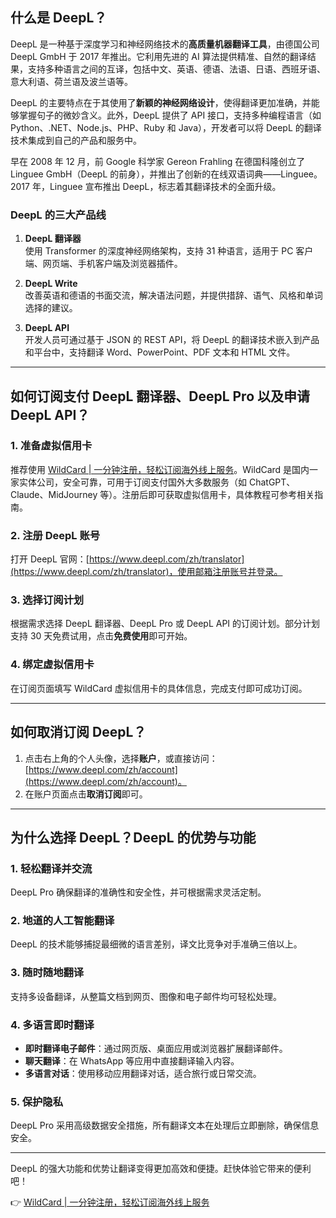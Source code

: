 ## 什么是 DeepL？

DeepL 是一种基于深度学习和神经网络技术的**高质量机器翻译工具**，由德国公司 DeepL GmbH 于 2017 年推出。它利用先进的 AI 算法提供精准、自然的翻译结果，支持多种语言之间的互译，包括中文、英语、德语、法语、日语、西班牙语、意大利语、荷兰语及波兰语等。

DeepL 的主要特点在于其使用了**新颖的神经网络设计**，使得翻译更加准确，并能够掌握句子的微妙含义。此外，DeepL 提供了 API 接口，支持多种编程语言（如 Python、.NET、Node.js、PHP、Ruby 和 Java），开发者可以将 DeepL 的翻译技术集成到自己的产品和服务中。

早在 2008 年 12 月，前 Google 科学家 Gereon Frahling 在德国科隆创立了 Linguee GmbH（DeepL 的前身），并推出了创新的在线双语词典——Linguee。2017 年，Linguee 宣布推出 DeepL，标志着其翻译技术的全面升级。

### DeepL 的三大产品线

1. **DeepL 翻译器**  
   使用 Transformer 的深度神经网络架构，支持 31 种语言，适用于 PC 客户端、网页端、手机客户端及浏览器插件。

2. **DeepL Write**  
   改善英语和德语的书面交流，解决语法问题，并提供措辞、语气、风格和单词选择的建议。

3. **DeepL API**  
   开发人员可通过基于 JSON 的 REST API，将 DeepL 的翻译技术嵌入到产品和平台中，支持翻译 Word、PowerPoint、PDF 文本和 HTML 文件。

---

## 如何订阅支付 DeepL 翻译器、DeepL Pro 以及申请 DeepL API？

### 1. 准备虚拟信用卡
推荐使用 [WildCard | 一分钟注册，轻松订阅海外线上服务](https://bit.ly/bewildcard)。WildCard 是国内一家实体公司，安全可靠，可用于订阅支付国外大多数服务（如 ChatGPT、Claude、MidJourney 等）。注册后即可获取虚拟信用卡，具体教程可参考相关指南。

### 2. 注册 DeepL 账号
打开 DeepL 官网：[https://www.deepl.com/zh/translator](https://www.deepl.com/zh/translator)，使用邮箱注册账号并登录。

### 3. 选择订阅计划
根据需求选择 DeepL 翻译器、DeepL Pro 或 DeepL API 的订阅计划。部分计划支持 30 天免费试用，点击**免费使用**即可开始。

### 4. 绑定虚拟信用卡
在订阅页面填写 WildCard 虚拟信用卡的具体信息，完成支付即可成功订阅。

---

## 如何取消订阅 DeepL？

1. 点击右上角的个人头像，选择**账户**，或直接访问：[https://www.deepl.com/zh/account](https://www.deepl.com/zh/account)。
2. 在账户页面点击**取消订阅**即可。

---

## 为什么选择 DeepL？DeepL 的优势与功能

### 1. **轻松翻译并交流**
DeepL Pro 确保翻译的准确性和安全性，并可根据需求灵活定制。

### 2. **地道的人工智能翻译**
DeepL 的技术能够捕捉最细微的语言差别，译文比竞争对手准确三倍以上。

### 3. **随时随地翻译**
支持多设备翻译，从整篇文档到网页、图像和电子邮件均可轻松处理。

### 4. **多语言即时翻译**
- **即时翻译电子邮件**：通过网页版、桌面应用或浏览器扩展翻译邮件。
- **聊天翻译**：在 WhatsApp 等应用中直接翻译输入内容。
- **多语言对话**：使用移动应用翻译对话，适合旅行或日常交流。

### 5. **保护隐私**
DeepL Pro 采用高级数据安全措施，所有翻译文本在处理后立即删除，确保信息安全。

---

DeepL 的强大功能和优势让翻译变得更加高效和便捷。赶快体验它带来的便利吧！

👉 [WildCard | 一分钟注册，轻松订阅海外线上服务](https://bit.ly/bewildcard)